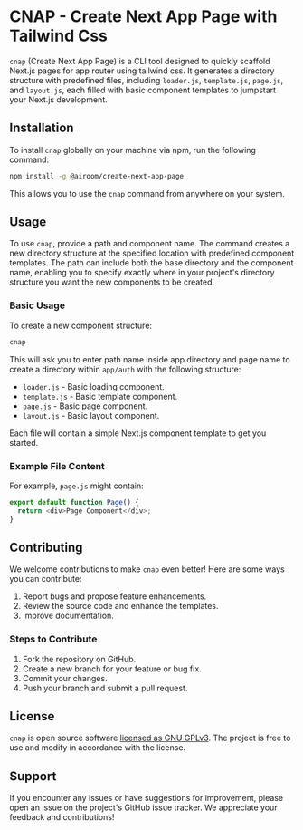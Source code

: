# CNAP - Create Next App Page with Tailwind Css

`cnap` (Create Next App Page) is a CLI tool designed to quickly
scaffold Next.js pages for app router using tailwind css. It generates a directory 
structure with predefined files, including `loader.js`, 
`template.js`, `page.js`, and `layout.js`, each filled with 
basic component templates to jumpstart your Next.js development.

## Installation

To install `cnap` globally on your machine via npm, run the 
following command:

```bash
npm install -g @airoom/create-next-app-page
```

This allows you to use the `cnap` command from anywhere on 
your system.

## Usage

To use `cnap`, provide a path and component name. 
The command creates a new directory structure at the specified 
location with predefined component templates. The path can include
both the base directory and the component name, enabling you to 
specify exactly where in your project's directory structure you 
want the new components to be created.

### Basic Usage

To create a new component structure:

```bash
cnap
```

This will ask you to enter path name inside app directory 
and page name to create a directory within `app/auth` 
with the following structure:

- `loader.js` - Basic loading component.
- `template.js` - Basic template component.
- `page.js` - Basic page component.
- `layout.js` - Basic layout component.

Each file will contain a simple Next.js component template to 
get you started.

### Example File Content

For example, `page.js` might contain:

```javascript
export default function Page() {
  return <div>Page Component</div>;
}
```

## Contributing

We welcome contributions to make `cnap` even better! Here are some ways you can contribute:

1. Report bugs and propose feature enhancements.
2. Review the source code and enhance the templates.
3. Improve documentation.

### Steps to Contribute

1. Fork the repository on GitHub.
2. Create a new branch for your feature or bug fix.
3. Commit your changes.
4. Push your branch and submit a pull request.

## License

`cnap` is open source software [licensed as GNU GPLv3](LICENSE.md). The project is free to use and modify in accordance with the license.

## Support

If you encounter any issues or have suggestions for improvement, please open an issue on the project's GitHub issue tracker. We appreciate your feedback and contributions!
